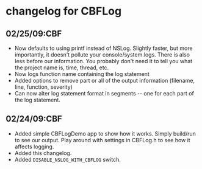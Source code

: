 changelog for CBFLog
===================

02/25/09:CBF
------------
- Now defaults to using printf instead of NSLog. Slightly faster, but more
	importantly, it doesn't pollute your console/system.logs. There is also 
	less before our information. You probably don't need
	it to tell you what the project name is, time, thread, etc.
- Now logs function name containing the log statement
- Added options to remove part or all of the output information (filename,
	line, function, severity)
- Can now alter log statement format in segments -- one for each part of
the log statement.


02/24/09:CBF
------------
- Added simple CBFLogDemo app to show how it works. Simply build/run to see
	our output. Play around with settings in CBFLog.h to see how it affects
	logging.
- Added this changelog.
- Added `DISABLE_NSLOG_WITH_CBFLOG` switch.

